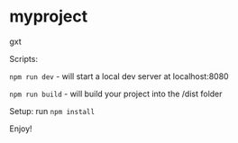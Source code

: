 # myproject

gxt

Scripts:

`npm run dev` - will start a local dev server at localhost:8080

`npm run build` - will build your project into the /dist folder

Setup: run `npm install`

Enjoy!


